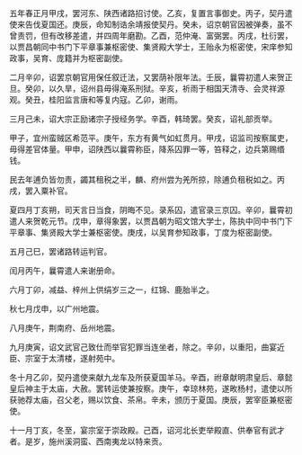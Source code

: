 五年春正月甲戌，罢河东、陕西诸路招讨使。乙亥，复置言事御史。丙子，契丹遣使来告伐夏国还。庚辰，命知制诰余靖报使契丹。癸未，诏京朝官因被弹奏，虽不曾责罚，但有改移差遣，并四周年磨勘。乙酉，范仲淹、富弼罢。丙戌，杜衍罢，以贾昌朝同中书门下平章事兼枢密使、集贤殿大学士，王贻永为枢密使，宋庠参知政事，吴育、庞籍并为枢密副使。

二月辛卯，诏罢京朝官用保任叙迁法，又罢荫补限年法。壬辰，曩霄初遣人来贺正旦。癸卯，以久旱，诏州县毋得淹系刑狱。辛亥，祈雨于相国天清寺、会灵祥源观。癸丑，桂阳监言唐和等复内寇。乙卯，谢雨。

三月己未，诏大宗正励诸宗子授经务学。辛酉，韩琦罢。癸亥，诏礼部贡举。

甲子，宜州蛮贼区希范平。庚午，东方有黄气如虹贯月。甲戌，诏监司按察属吏，毋得差官体量。甲申，诏陕西以曩霄称臣，降系囚罪一等，笞释之，边兵第赐缗钱。

民去年逋负皆勿责，蠲其租税之半，麟、府州尝为羌所掠，除逋负租税如之。丙戌，罢入粟补官。

夏四月丁亥朔，司天言日当食，阴晦不见。录系囚，遣官录三京囚。辛卯，曩霄初遣人来贺乾元节。戊申，章得象罢，以贾昌朝为昭文馆大学士，陈执中同中书门下平章事、集贤殿大学士兼枢密使。庚戌，以吴育参知政事，丁度为枢密副使。

五月己巳，罢诸路转运判官。

闰月丙午，曩霄遣人来谢册命。

六月丁卯，减益、梓州上供绢岁三之一，红锦、鹿胎半之。

秋七月戊申，以广州地震。

八月庚午，荆南府、岳州地震。

九月庚寅，诏文武官己致仕而举官犯罪当连坐者，除之。辛卯，以重阳，曲宴近臣、宗室于太清楼，遂射苑中。

冬十月乙卯，契丹遣使来献九龙车及所获夏国羊马。辛酉，祔章献明肃皇后、章懿皇后神主于太庙，大赦。罢转运使兼按察。庚午，幸琼林苑，遂畋杨村，遣使以所获驰荐太庙，召父老，赐以饮食、茶帛。辛未，颁历于夏国。庚辰，罢宰臣兼枢密使。

十一月丁亥，冬至，宴宗室于崇政殿。己酉，诏河北长吏举殿直、供奉官有武才者。是岁，施州溪洞蛮、西南夷龙以特来贡。